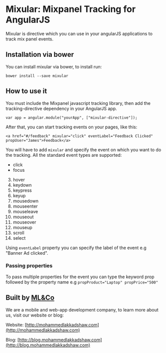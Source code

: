 # Mixular: Mixpanel Tracking for AngularJS

Mixular is directive which you can use in your angularJS applications to track mix panel events.

## Installation via bower

You can install mixular via bower, to install run:

	bower install --save mixular


## How to use it

You must include the Mixpanel javascript tracking library, then add the tracking-directive dependency in your AngularJS app.

	var app = angular.module("yourApp", ["mixular-directive"]);
	
After that, you can start tracking events on your pages, like this:

	<a href="#/feedback" mixular="click" eventLabel="Feedback Clicked" propUser="James">Feedback</a>	
	
	
You will have to add `mixular` and specify the event on which you want to do the tracking. 
All the standard event types are supported:

+ click
+ focus
3. hover
4. keydown
5. keypress
6. keyup
7. mousedown
8. mouseenter
9. mouseleave
10. mouseout
11. mouseover
12. mouseup
13. scroll
14. select

Using `eventLabel` property you can specify the label of the event e.g "Banner Ad clicked".

### Passing properties

To pass multiple properties for the event you can type the keyword prop followed by the property name e.g `propProduct="Laptop" propPrice="500"`


## Built by [ML&Co](http://mohammedlakkadshaw.com)

We are a mobile and web-app development company, to learn more about us, visit our website or blog:

Website: [http://mohammedlakkadshaw.com](http://mohammedlakkadshaw.com)

Blog: [http://blog.mohammedlakkadshaw.com](http://blog.mohammedlakkadshaw.com)



